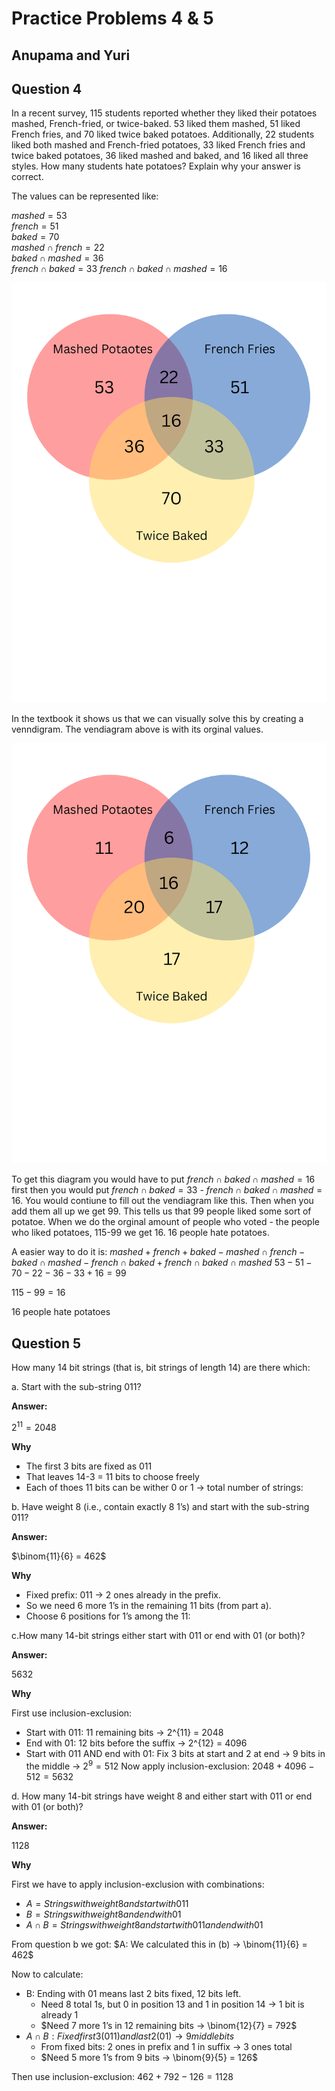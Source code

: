# Practice Problems 4 & 5 
## Anupama and Yuri

## Question 4
In a recent survey, 115 students reported whether they liked their potatoes mashed, French-fried, or twice-baked. 53 liked them mashed, 51 liked French fries, and 70 liked twice baked potatoes. Additionally, 22 students liked both mashed and French-fried potatoes, 33 liked French fries and twice baked potatoes, 36 liked mashed and baked, and 16 liked all three styles. How many students hate potatoes? Explain why your answer is correct.

The values can be represented like:

$mashed = 53$  
$french = 51$  
$baked = 70$  
$mashed \cap french = 22$  
$baked \cap mashed = 36$  
$french \cap baked = 33$
$french \cap baked \cap mashed = 16$

![Venn Diagram of Potato Preferences](1.png)

In the textbook it shows us that we can visually solve this by creating a venndigram. The vendiagram above is with its orginal values.

![Venn Diagram of Potato Preferences](2.png)

To get this diagram you would have to put $french \cap baked \cap mashed = 16$ first then you would put $french \cap baked = 33$ - $french \cap baked \cap mashed = 16$. You would contiune to fill out the vendiagram like this. Then when you add them all up we get 99. This tells us that 99 people liked some sort of potatoe. When we do the orginal amount of people who voted - the people who liked potatoes, 115-99 we get 16. 16 people hate potatoes.

A easier way to do it is:
$mashed + french + baked - mashed \cap french - baked \cap mashed - french \cap baked + french \cap baked \cap mashed$
$53 - 51 - 70 - 22 - 36 - 33 + 16 = 99$

$115 - 99 = 16$

16 people hate potatoes

## Question 5
How many 14 bit strings (that is, bit strings of length 14) are there which:

a. Start with the sub-string 011?

**Answer:**

$2^{11} = 2048$

**Why**
- The first 3 bits are fixed as 011
- That leaves 14-3 = 11 bits to choose freely
- Each of thoes 11 bits can be wither 0 or 1 -> total number of strings:

b. Have weight 8 (i.e., contain exactly 8 1’s) and start with the sub-string 011?

**Answer:**

$\binom{11}{6} = 462$

**Why**
- Fixed prefix: 011 → 2 ones already in the prefix.
- So we need 6 more 1’s in the remaining 11 bits (from part a).
- Choose 6 positions for 1’s among the 11:

c.How many 14-bit strings either start with 011 or end with 01 (or both)?

**Answer:**

$5632$

**Why**

First use inclusion-exclusion:

- Start with 011: 11 remaining bits → 2^{11} = 2048
- End with 01: 12 bits before the suffix → 2^{12} = 4096
- Start with 011 AND end with 01: Fix 3 bits at start and 2 at end → 9 bits in the middle →
$2^9 = 512$
Now apply inclusion-exclusion:
$2048 + 4096 - 512 = 5632$

d. How many 14-bit strings have weight 8 and either start with 011 or end with
01 (or both)?

**Answer:**

$1128$

**Why**

First we have to apply inclusion-exclusion with combinations:

- $A = Strings with weight 8 and start with 011$
- $B = Strings with weight 8 and end with 01$
- $A \cap B = Strings with weight 8 and start with 011 and end with 01$

From question b we got:
$A: We calculated this in (b) → \binom{11}{6} = 462$

Now to calculate:
- B: Ending with 01 means last 2 bits fixed, 12 bits left.
    - Need 8 total 1s, but 0 in position 13 and 1 in position 14 → 1 bit is already 1
    - $Need 7 more 1’s in 12 remaining bits → \binom{12}{7} = 792$
- $A \cap B: Fixed first 3 (011) and last 2 (01) → 9 middle bits$
    - From fixed bits: 2 ones in prefix and 1 in suffix → 3 ones total
    - $Need 5 more 1’s from 9 bits → \binom{9}{5} = 126$

Then use inclusion-exclusion:
$462 + 792 - 126 = 1128$